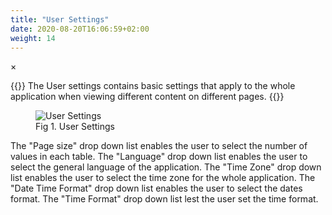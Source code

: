 ```yaml
---
title: "User Settings"
date: 2020-08-20T16:06:59+02:00
weight: 14
---
```


<!-- The Modal -->
<div id="myModal" class="modal">
  <span class="close">&times;</span>
  <img class="modal-content" id="img01">
  <div id="caption"></div>
</div>

{{<lead>}}
The User settings contains basic settings that apply to the whole application when viewing different content on different pages.
{{</lead>}}

<figure class="image_container">
    <img class="center_image myImg" onClick="reply_click(this)"  id="user_settings" src="/user_settings.png" alt="User Settings">
    <figcaption >Fig 1. User Settings</figcaption>
</figure>

The "Page size" drop down list enables the user to select the number of values in each table. The "Language" drop down list enables the user to select the general language of the application. The "Time Zone" drop down list enables the user to select the time zone for the whole application. The "Date Time Format" drop down list enables the user to select the dates format. The "Time Format" drop down list lest the user set the time format.

<script>
// Get the modal
var modal = document.getElementById("myModal");

var modalImg = document.getElementById("img01");
var captionText = document.getElementById("caption");
function reply_click(img)
{
    modal.style.display = "block";
    modalImg.src = img.src;
    captionText.innerHTML = img.alt;
}


// Get the <span> element that closes the modal
var span = document.getElementsByClassName("close")[0];

// When the user clicks on <span> (x), close the modal
span.onclick = function() { 
  modal.style.display = "none";
}
</script>